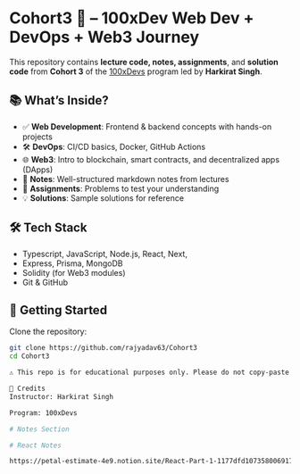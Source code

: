 # Cohort3 🚀 – 100xDev Web Dev + DevOps + Web3 Journey

This repository contains **lecture code, notes, assignments**, and **solution code** from **Cohort 3** of the [100xDevs](https://www.youtube.com/@HarkiratSingh) program led by **Harkirat Singh**.

## 📚 What’s Inside?

- ✅ **Web Development**: Frontend & backend concepts with hands-on projects
- 🛠️ **DevOps**: CI/CD basics, Docker, GitHub Actions
- 🌐 **Web3**: Intro to blockchain, smart contracts, and decentralized apps (DApps)
- 📝 **Notes**: Well-structured markdown notes from lectures
- 🎯 **Assignments**: Problems to test your understanding
- 💡 **Solutions**: Sample solutions for reference

## 🛠️ Tech Stack

- Typescript, JavaScript, Node.js, React, Next,
- Express, Prisma, MongoDB
- Solidity (for Web3 modules)
- Git & GitHub

## 🚀 Getting Started

Clone the repository:

```bash
git clone https://github.com/rajyadav63/Cohort3
cd Cohort3

⚠️ This repo is for educational purposes only. Please do not copy-paste code blindly — understand and learn from it!

🙏 Credits
Instructor: Harkirat Singh

Program: 100xDevs

# Notes Section

# React Notes

https://petal-estimate-4e9.notion.site/React-Part-1-1177dfd1073580069172fc54e33929c0
```
